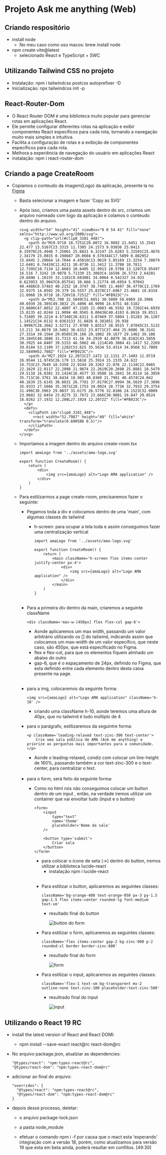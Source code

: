 # Projeto Ask me anything (Web)

## Criando respositório
- install node
  - No meu caso como uso macos: brew install node
- npm create vite@latest
  - selecionado React e TypeScript + SWC


## Utilizando Tailwind CSS no projeto
- Instalação: npm i tailwindcss postcss autoprefixer -D
- Inicialização: npx tailwindcss init -p

## React-Router-Dom
- O React Router DOM é uma biblioteca muito popular para gerenciar rotas em aplicações React.
- Ele permite configurar diferentes rotas na aplicação e exibir componentes React específicos para cada rota, tornando a navegação muito mais simples e intuitiva.
- Facilita a configuração de rotas e a exibição de componentes específicos para cada rota.
- Melhora a experiência de navegação do usuário em aplicações React
- instalação: npm i react-router-dom

## Criando a page CreateRoom
- Copiamos o conteudo da imagem(Logo) da aplicação, presente la no [Figma](https://www.figma.com/design/Nur3rccAt0G0J1vUUua1B1/AMA---Ask-me-anything-(Community)?node-id=3101-447&t=o9v08JVvIzl6OoAx-0)
  - Basta selecionar a imagem e fazer 'Copy as SVG'
  - Após isso, criamos uma pasta assets dentro do src, criamos um arquivo nomeado com logo da aplicação e colamos o conteudo dentro do arquivo.
      >
        <svg width="54" height="41" viewBox="0 0 54 41" fill="none" xmlns="http://www.w3.org/2000/svg">
          <g clip-path="url(#clip0_3101_448)">
            <path d="M19.9718 18.7251C20.8072 16.9892 21.6451 15.2543 22.477 13.5167C23.3315 11.7305 24.1573 9.93036 25.0413 8.15978C25.4946 7.25061 25.6821 6.32147 25.6283 5.31591C25.4676 2.34179 23.0015 0.198687 20.0604 0.570344C17.5899 0.882952 15.8445 2.29664 14.7044 4.45016C13.9619 5.85169 13.3254 7.30879 12.6481 8.74419C12.0211 10.0736 11.3412 11.3788 10.7811 12.7395C10.7134 12.8663 10.6405 12.9913 10.5788 13.1207C8.95497 16.516 7.3242 19.9078 5.71339 23.3083C4.16598 26.5733 2.64201 29.8496 1.10155 33.1181C0.683001 34.0064 0.542327 34.933 0.623953 35.9047C0.857541 38.666 3.21774 40.6954 5.97043 40.4488C8.57463 40.2152 10.3747 38.7485 11.4697 36.4778C13.1769 32.9375 14.8502 29.379 16.5557 25.8378C17.6967 23.4681 18.8334 21.0966 19.9718 18.726V18.7251Z" fill="#FB923C"/>
            <path d="M52.708 32.5849C51.6851 30.5009 50.6969 28.3986 49.6939 26.305C49.3032 25.4896 48.9098 24.6751 48.5182 23.8606C47.8652 22.4807 47.2165 21.0983 46.5592 19.7202C44.6939 15.8135 42.8244 11.9094 40.9565 8.00436C40.4103 6.8616 39.8511 5.72405 39.3214 4.57348C38.6311 3.07469 37.5804 1.91283 36.1207 1.14521C34.0132 0.0363133 31.6026 0.381051 29.938 1.99967C28.3662 3.52711 27.9789 5.85517 28.9515 7.87845C31.5132 13.211 34.0679 18.5462 36.6312 23.8771C37.464 25.6086 38.3141 27.3314 39.1564 29.0585C39.166 29.1002 39.1677 29.1462 39.186 29.1845C40.3886 31.7313 41.56 34.2939 42.8079 36.8182C43.5859 38.3925 44.8407 39.5153 46.5062 40.1214C49.3084 41.1417 52.2269 39.8184 53.1109 37.1282C53.625 35.5634 53.4314 34.0568 52.7089 32.5849H52.708Z" fill="#FB923C"/>
            <path d="M27.1924 12.2072C27.1472 12.1151 27.1403 11.9719 26.9544 11.9745C26.179 13.5618 25.3914 15.1535 24.622 16.753C23.7649 18.5358 22.9244 20.3263 22.076 22.1134C22.0465 22.1629 22.0117 22.2098 21.9874 22.2619C20.2698 25.8881 18.5479 29.5118 16.8381 33.1424C16.4577 33.9508 16.2841 34.8114 16.3058 35.711C16.3761 38.6434 18.903 40.8369 21.7981 40.4574C24.042 40.1639 25.6145 38.8831 26.7781 37.0179C27.0994 36.5029 27.3096 35.9333 27.5666 35.3871C28.1753 34.0924 28.7736 32.7933 29.3754 31.496C30.5963 29.0837 31.6175 26.5776 32.8106 24.1523C32.9009 23.9682 32.8454 23.8275 32.7672 23.666C30.9081 19.847 29.0524 16.0262 27.1932 12.208L27.1924 12.2072Z" fill="#FB923C"/>
          </g>
          <defs>
            <clipPath id="clip0_3101_448">
              <rect width="52.7987" height="40" fill="white" transform="translate(0.600586 0.5)"/>
            </clipPath>
          </defs>
        </svg>

  - Importamos a imagem dentro do arquivo create-room.tsx
      >
        import amaLogo from '../assets/ama-logo.svg'

        export function CreateRoom() {
            return (
                <div>
                    <img src={amaLogo} alt="Logo AMA application" />
                </div>
            )
        }

  - Para estilizarmos a page create-room, precisaremos fazer o seguinte:
    - Pegamos toda a div e colocamos dentro de uma 'main', com algumas classes do tailwind
      - h-screen: para ocupar a tela toda e assim conseguimos fazer uma centralização vertical

          >
            import amaLogo from '../assets/ama-logo.svg'

            export function CreateRoom() {
                return (
                    <main className='h-screen flex items-center justify-center px-4'>
                        <div>
                            <img src={amaLogo} alt="Logo AMA application" />
                        </div>
                    </main>
                )
            }

    <br />

    - Para a primeira div dentro da main, criaremos a seguinte className
        >
          <div className='max-w-[450px] flex flex-col gap-6'>

      - Aonde aplicaremos um max width, passando um valor arbitrário utilizando os [] do tailwind, indicando assim que colocamos um max-width de um valor específico, que neste caso, são 450px, que está específicado no Figma.
      - flex e flex-col, para que os elementos fiquem alinhado um abaixo do outro
      - gap-6, que é o espaçamento de 24px, definido no Figma, que esta definido entre cada elemento dentro desta caixa presente na page.
  
    <br />

    - para a img, colocaremos da seguinte forma:
      >
          <img src={amaLogo} alt="Logo AMA application" className='h-10' />

      - criando uma className h-10, aonde teremos uma altura de 40px, que no tailwind é tudo múltiplo de 4
    
    - para o parágrafo, estilizaremos da seguintre forma:
        >
          <p className='leading-relaxed text-zinc-300 text-center'>
              Crie uma sala pública de AMA (Ask me anything) e priorize as perguntas mais importantes para a comunidade.
          </p>

      - Aonde o leading-relaxed, condiz com colocar um line-height de 160%, passando também a cor text-zinc-300 e o text-center, para centralizar o text.

    <br />

    - para o form, será feito da seguinte forma:
      - Como no html nós não conseguimos colocar um button dentro de um input , então, na verdade iremos utilizar um container que vai envoltar tudo (input e o button)
      
          >
            <form>
                <input
                    type="text"
                    name='theme'
                    placeholder='Nome da sala'
                />

                <button type='submit'>
                    Criar sala
                </button>
            </form>

          - para colocar o ícone de seta (->) dentro do button, iremos utilizar a biblioteca lucide-react
            - instalação npm i lucide-react
        
        <br />

        - Para estilizar o button, aplicaremos as seguintes classes:
            >
              className='bg-orange-400 text-orange-950 px-3 py-1.5 gap-1.5 flex items-center rounded-lg font-medium text-sm'
          
          - resultado final do button
          
            ![button do form](./src/assets/button_form.png)

        - Para estilizar o form, aplicaremos as seguintes classes:
            >
              className='flex items-center gap-2 bg-zinc-900 p-2 rounded-xl border border-zinc-800'

          - resultado final do form
          
            ![form](./src/assets/form.png)
          
        - Para estilizar o input, aplicaremos as seguintes classes:
            >
              className='flex-1 text-sm bg-transparent mx-2 outline-none text-zinc-100 placeholder:text-zinc-500'

          - resultrado final do input
          
            ![input](./src/assets/input.png)

## Utilizando o React 19 RC

- install the latest version of React and React DOMl: 
  - npm install --save-exact react@rc react-dom@rc

- No arquivo package.json, atualziar as dependencies:
    > 
      "@types/react": "npm:types-react@rc",
      "@types/react-dom": "npm:types-react-dom@rc"

- adicionar ao final do arquivo:
    >
      "overrides": {
        "@types/react": "npm:types-react@rc",
        "@types/react-dom": "npm:types-react-dom@rc"
      }

- depois desse processo, deletar:
  - o arquivo package-lock.json
  - a pasta node_module
  
  - efetuar o comando npm i -f por causa que o react esta 'esperando' integração com a versão 18, porém, como atualizamos para versão 19 que esta em beta ainda, poderá resultar em conflitos.
[49:30]